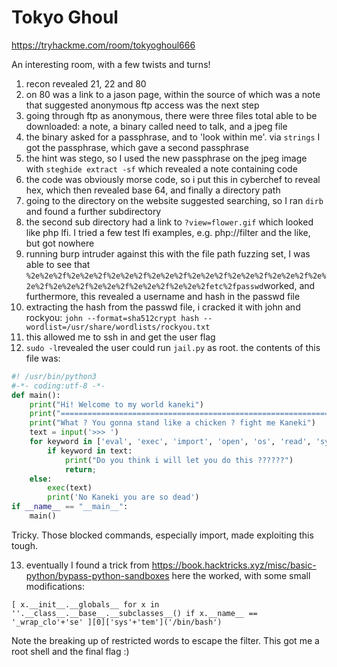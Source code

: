 # Tokyo Ghoul

https://tryhackme.com/room/tokyoghoul666

An interesting room, with a few twists and turns!

1. recon revealed 21, 22 and 80
2. on 80 was a link to a jason page, within the source of which was a note that suggested anonymous ftp access was the next step
3. going through ftp as anonymous, there were three files total able to be downloaded: a note, a binary called need to talk, and a jpeg file
4. the binary asked for a passphrase, and to 'look within me'. via `strings` I got the passphrase, which gave a second passphrase
5. the hint was stego, so I used the new passphrase on the jpeg image with `steghide extract -sf` which revealed a note containing code
6. the code was obviously morse code, so i put this in cyberchef to reveal hex, which then revealed base 64, and finally a directory path
7. going to the directory on the website suggested searching, so I ran `dirb` and found a further subdirectory
8. the second sub directory had a link to `?view=flower.gif` which looked like php lfi. I tried a few test lfi examples, e.g. php://filter and the like, but got nowhere
9. running burp intruder against this with the file path fuzzing set, I was able to see that `%2e%2e%2f%2e%2e%2f%2e%2e%2f%2e%2e%2f%2e%2e%2f%2e%2e%2f%2e%2e%2f%2e%2e%2f%2e%2e%2f%2e%2e%2f%2e%2e%2f%2e%2e%2fetc%2fpasswd`worked, and furthermore, this revealed a username and hash in the passwd file
10. extracting the hash from the passwd file, i cracked it with john and rockyou: `john --format=sha512crypt hash --wordlist=/usr/share/wordlists/rockyou.txt`
11. this allowed me to ssh in and get the user flag
12. `sudo -l`revealed the user could run `jail.py` as root. the contents of this file was:

```python
#! /usr/bin/python3
#-*- coding:utf-8 -*-
def main():
    print("Hi! Welcome to my world kaneki")
    print("========================================================================")
    print("What ? You gonna stand like a chicken ? fight me Kaneki")
    text = input('>>> ')
    for keyword in ['eval', 'exec', 'import', 'open', 'os', 'read', 'system', 'write']:
        if keyword in text:
            print("Do you think i will let you do this ??????")
            return;
    else:
        exec(text)
        print('No Kaneki you are so dead')
if __name__ == "__main__":
    main()
```

Tricky. Those blocked commands, especially import, made exploiting this tough.

13. eventually I found a trick from https://book.hacktricks.xyz/misc/basic-python/bypass-python-sandboxes here the worked, with some small modifications: 

`[ x.__init__.__globals__ for x in ''.__class__.__base__.__subclasses__() if x.__name__ == '_wrap_clo'+'se' ][0]['sys'+'tem']('/bin/bash')`

Note the breaking up of restricted words to escape the filter. This got me a root shell and the final flag :)

